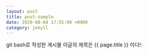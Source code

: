 ```yaml
---
layout: post
title: post-sample
date: 2020-08-04 17:55:00 +0900
category: jekyll
---
```


git bash로 작성한 게시물
이글의 제목은 {{ page.title }} 이다!:
